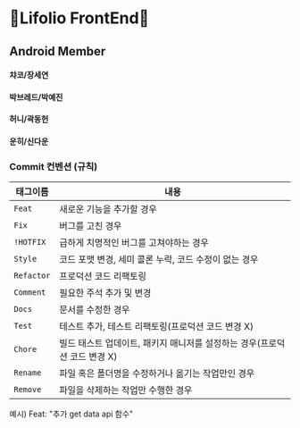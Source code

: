 # 🌈Lifolio FrontEnd🌈
## Android Member
#### 챠코/장세연
#### 박브레드/박예진
#### 허니/곽동헌
#### 운히/신다운   

### Commit 컨벤션 (규칙)

| 태그이름    | 내용         |
|---------|------------|
| `Feat`  | 새로운 기능을 추가할 경우|
| `Fix `  | 버그를 고친 경우|
| `!HOTFIX` | 급하게 치명적인 버그를 고쳐야하는 경우|
| `Style`   |  코드 포맷 변경, 세미 콜론 누락, 코드 수정이 없는 경우|
| `Refactor` | 프로덕션 코드 리팩토링|
| `Comment` | 필요한 주석 추가 및 변경|
| `Docs`	   |  문서를 수정한 경우|
| `Test`    |테스트 추가, 테스트 리팩토링(프로덕션 코드 변경 X)|
| `Chore`	  | 빌드 태스트 업데이트, 패키지 매니저를 설정하는 경우(프로덕션 코드 변경 X)|
| `Rename`  |파일 혹은 폴더명을 수정하거나 옮기는 작업만인 경우|
| `Remove`  | 파일을 삭제하는 작업만 수행한 경우|
예시) Feat: "추가 get data api 함수"
